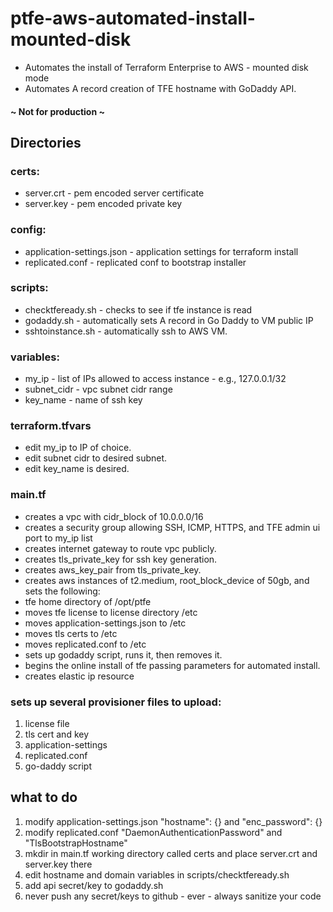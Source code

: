 # ptfe-aws-automated-install-mounted-disk
* Automates the install of Terraform Enterprise to AWS - mounted disk mode
* Automates A record creation of TFE hostname with GoDaddy API.

#### ~ Not for production ~

## Directories

### certs:
* server.crt - pem encoded server certificate
* server.key - pem encoded private key

### config:
* application-settings.json - application settings for terraform install
* replicated.conf - replicated conf to bootstrap installer

### scripts:
* checktfeready.sh - checks to see if tfe instance is read
* godaddy.sh - automatically sets A record in Go Daddy to VM public IP
* sshtoinstance.sh - automatically ssh to AWS VM.

### variables:
* my_ip - list of IPs allowed to access instance - e.g., 127.0.0.1/32
* subnet_cidr - vpc subnet cidr range
* key_name - name of ssh key

### terraform.tfvars
* edit my_ip to IP of choice.
* edit subnet cidr to desired subnet.
* edit key_name is desired.

### main.tf
* creates a vpc with cidr_block of 10.0.0.0/16
* creates a security group allowing SSH, ICMP, HTTPS, and TFE admin ui port to my_ip list
* creates internet gateway to route vpc publicly.
* creates tls_private_key for ssh key generation.
* creates aws_key_pair from tls_private_key.
* creates aws instances of t2.medium, root_block_device of 50gb, and sets the following:
* tfe home directory of /opt/ptfe
* moves tfe license to license directory /etc
* moves application-settings.json to /etc
* moves tls certs to /etc
* moves replicated.conf to /etc
* sets up godaddy script, runs it, then removes it.
* begins the online install of tfe passing parameters for automated install.
* creates elastic ip resource

### sets up several provisioner files to upload:
1. license file
2. tls cert and key
3. application-settings
4. replicated.conf
5. go-daddy script

## what to do
1. modify application-settings.json "hostname": {} and "enc_password": {}
2. modify replicated.conf "DaemonAuthenticationPassword" and "TlsBootstrapHostname"
3. mkdir in main.tf working directory called certs and place server.crt and server.key there
4. edit hostname and domain variables in scripts/checktfeready.sh
5. add api secret/key to godaddy.sh
6. never push any secret/keys to github - ever - always sanitize your code
